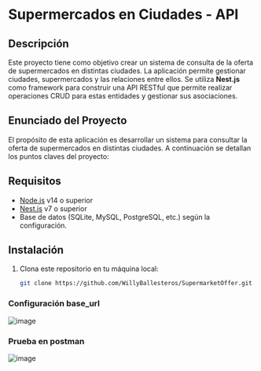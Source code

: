 # Supermercados en Ciudades - API

## Descripción

Este proyecto tiene como objetivo crear un sistema de consulta de la oferta de supermercados en distintas ciudades. La aplicación permite gestionar ciudades, supermercados y las relaciones entre ellos. Se utiliza **Nest.js** como framework para construir una API RESTful que permite realizar operaciones CRUD para estas entidades y gestionar sus asociaciones.

## Enunciado del Proyecto

El propósito de esta aplicación es desarrollar un sistema para consultar la oferta de supermercados en distintas ciudades. A continuación se detallan los puntos claves del proyecto:

## Requisitos

- [Node.js](https://nodejs.org/) v14 o superior
- [Nest.js](https://nestjs.com/) v7 o superior
- Base de datos (SQLite, MySQL, PostgreSQL, etc.) según la configuración.

## Instalación

1. Clona este repositorio en tu máquina local:

   ```bash
   git clone https://github.com/WillyBallesteros/SupermarketOffer.git
   
### Configuración base_url
![image](https://github.com/user-attachments/assets/8d7333ab-45cd-4a10-9018-c5322461c969)

### Prueba en postman
![image](https://github.com/user-attachments/assets/123fd3f9-b74b-4add-9ebf-924826fd68ad)



